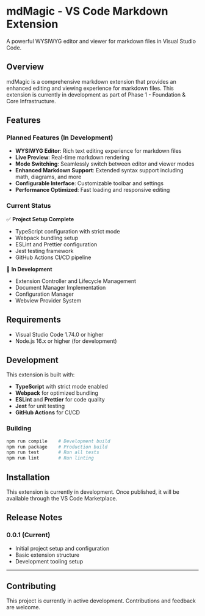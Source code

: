 # mdMagic - VS Code Markdown Extension

A powerful WYSIWYG editor and viewer for markdown files in Visual Studio Code.

## Overview

mdMagic is a comprehensive markdown extension that provides an enhanced editing and viewing experience for markdown files. This extension is currently in development as part of Phase 1 - Foundation & Core Infrastructure.

## Features

### Planned Features (In Development)

- **WYSIWYG Editor**: Rich text editing experience for markdown files
- **Live Preview**: Real-time markdown rendering
- **Mode Switching**: Seamlessly switch between editor and viewer modes
- **Enhanced Markdown Support**: Extended syntax support including math, diagrams, and more
- **Configurable Interface**: Customizable toolbar and settings
- **Performance Optimized**: Fast loading and responsive editing

### Current Status

✅ **Project Setup Complete**
- TypeScript configuration with strict mode
- Webpack bundling setup
- ESLint and Prettier configuration
- Jest testing framework
- GitHub Actions CI/CD pipeline

🚧 **In Development**
- Extension Controller and Lifecycle Management
- Document Manager Implementation
- Configuration Manager
- Webview Provider System

## Requirements

- Visual Studio Code 1.74.0 or higher
- Node.js 16.x or higher (for development)

## Development

This extension is built with:

- **TypeScript** with strict mode enabled
- **Webpack** for optimized bundling
- **ESLint** and **Prettier** for code quality
- **Jest** for unit testing
- **GitHub Actions** for CI/CD

### Building

```bash
npm run compile    # Development build
npm run package    # Production build
npm run test       # Run all tests
npm run lint       # Run linting
```

## Installation

This extension is currently in development. Once published, it will be available through the VS Code Marketplace.

## Release Notes

### 0.0.1 (Current)

- Initial project setup and configuration
- Basic extension structure
- Development tooling setup

---

## Contributing

This project is currently in active development. Contributions and feedback are welcome.
